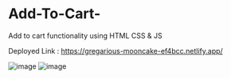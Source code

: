 # Add-To-Cart-
Add to cart functionality using HTML CSS &amp; JS

Deployed Link : https://gregarious-mooncake-ef4bcc.netlify.app/


![image](https://user-images.githubusercontent.com/110231091/202355740-4fc86b35-7c21-46a5-ad91-830ccf1ad8dd.png)
![image](https://user-images.githubusercontent.com/110231091/202355845-b9ebf9b8-dfb2-4259-8334-168986983a88.png)


